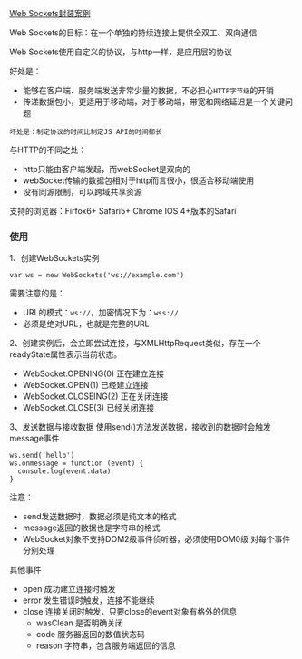 [Web Sockets封装案例](https://github.com/junruchen/junruchen.github.io/tree/master/dailyPractice/business/websocket)

Web Sockets的目标：在一个单独的持续连接上提供全双工、双向通信

Web Sockets使用自定义的协议，与http一样，是应用层的协议

好处是：
- 能够在客户端、服务端发送非常少量的数据，不必担心`HTTP字节级`的开销
- 传递数据包小，更适用于移动端，对于移动端，带宽和网络延迟是一个关键问题

`坏处是：制定协议的时间比制定JS API的时间都长`

与HTTP的不同之处：
- http只能由客户端发起，而webSocket是双向的
- webSocket传输的数据包相对于http而言很小，很适合移动端使用
- 没有同源限制，可以跨域共享资源

支持的浏览器：Firfox6+ Safari5+ Chrome IOS 4+版本的Safari

### 使用
1、创建WebSockets实例
```
var ws = new WebSockets('ws://example.com')
```
需要注意的是：
- URL的模式：`ws://`，加密情况下为：`wss://`
- 必须是绝对URL，也就是完整的URL

2、创建实例后，会立即尝试连接，与XMLHttpRequest类似，存在一个readyState属性表示当前状态。
- WebSocket.OPENING(0) 正在建立连接
- WebSocket.OPEN(1) 已经建立连接
- WebSocket.CLOSEING(2) 正在关闭连接
- WebSocket.CLOSE(3) 已经关闭连接

3、发送数据与接收数据
使用send()方法发送数据，接收到的数据时会触发message事件
```
ws.send('hello')
ws.onmessage = function (event) {
  console.log(event.data)
}
```
注意：
- send发送数据时，数据必须是纯文本的格式
- message返回的数据也是字符串的格式
- WebSocket对象不支持DOM2级事件侦听器，必须使用DOM0级 对每个事件分别处理

其他事件
- open 成功建立连接时触发
- error 发生错误时触发，连接不能继续
- close 连接关闭时触发，只要close的event对象有格外的信息
  - wasClean 是否明确关闭
  - code 服务器返回的数值状态码
  - reason 字符串，包含服务端返回的信息



